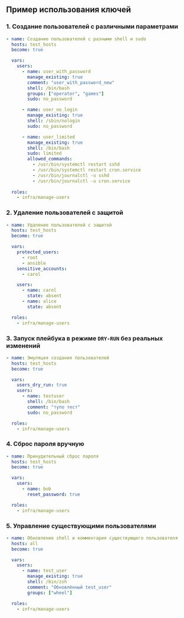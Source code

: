 ## Пример использования ключей

### 1. Создание пользователей с различными параметрами
```yaml
- name: Создание пользователей с разными shell и sudo
  hosts: test_hosts
  become: true

  vars:
    users:
      - name: user_with_password
        manage_existing: true
        comment: "user_with_password_new"
        shell: /bin/bash
        groups: ["operator", "games"]
        sudo: no_password

      - name: user_no_login
        manage_existing: true
        shell: /sbin/nologin
        sudo: no_password

      - name: user_limited
        manage_existing: true
        shell: /bin/bash
        sudo: limited
        allowed_commands:
          - /usr/bin/systemctl restart sshd
          - /usr/bin/systemctl restart cron.service
          - /usr/bin/journalctl -u sshd
          - /usr/bin/journalctl -u cron.service
          
  roles:                 
    - infra/manage-users
```

### 2. Удаление пользователей с защитой
```yaml
- name: Удаление пользователей с защитой
  hosts: test_hosts
  become: true

  vars:
    protected_users:
      - root
      - ansible
    sensitive_accounts:
      - carol

    users:
      - name: carol
        state: absent
      - name: alice
        state: absent

  roles:
    - infra/manage-users
```

### 3. Запуск плейбука в режиме `DRY-RUN` без реальных изменений
```yaml
- name: Эмуляция создания пользователей
  hosts: test_hosts
  become: true

  vars:
    users_dry_run: true
    users:
      - name: testuser
        shell: /bin/bash
        comment: "тупо тест"
        sudo: no_password

  roles:
    - infra/manage-users
```

### 4. Сброс пароля вручную
```yaml
- name: Принудительный сброс пароля
  hosts: test_hosts
  become: true

  vars:
    users:
      - name: bob
        reset_password: true

  roles:
    - infra/manage-users
```

### 5. Управление существующими пользователями
```yaml
- name: Обновление shell и комментария существующего пользователя
  hosts: all
  become: true

  vars:
    users:
      - name: test_user
        manage_existing: true
        shell: /bin/zsh
        comment: "Обновлённый test_user"
        groups: ["wheel"]

  roles:
    - infra/manage-users
```